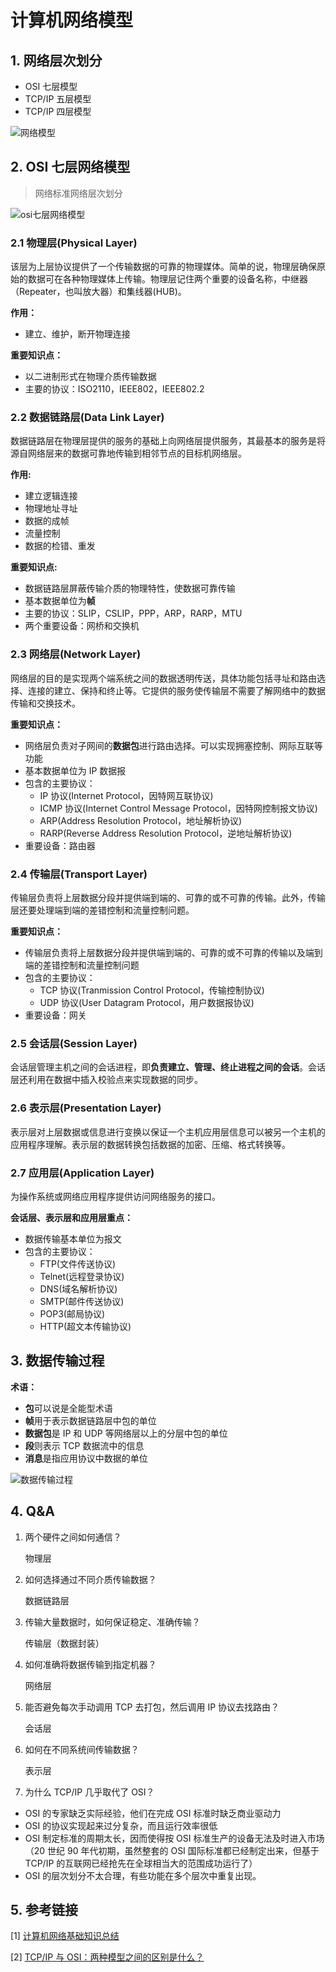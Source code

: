 # 计算机网络模型

## 1. 网络层次划分

- OSI 七层模型
- TCP/IP 五层模型
- TCP/IP 四层模型

![网络模型](../Pic/network.jpg)

## 2. OSI 七层网络模型

> 网络标准网络层次划分

![osi七层网络模型](../Pic/osi.jpg)

### 2.1 物理层(Physical Layer)

该层为上层协议提供了一个传输数据的可靠的物理媒体。简单的说，物理层确保原始的数据可在各种物理媒体上传输。物理层记住两个重要的设备名称，中继器（Repeater，也叫放大器）和集线器(HUB)。

**作用：**

- 建立、维护，断开物理连接

**重要知识点：**

- 以二进制形式在物理介质传输数据
- 主要的协议：ISO2110，IEEE802，IEEE802.2

### 2.2 数据链路层(Data Link Layer)

数据链路层在物理层提供的服务的基础上向网络层提供服务，其最基本的服务是将源自网络层来的数据可靠地传输到相邻节点的目标机网络层。

**作用:**

- 建立逻辑连接
- 物理地址寻址
- 数据的成帧
- 流量控制
- 数据的检错、重发

**重要知识点:**

- 数据链路层屏蔽传输介质的物理特性，使数据可靠传输
- 基本数据单位为**帧**
- 主要的协议：SLIP，CSLIP，PPP，ARP，RARP，MTU
- 两个重要设备：网桥和交换机

### 2.3 网络层(Network Layer)

网络层的目的是实现两个端系统之间的数据透明传送，具体功能包括寻址和路由选择、连接的建立、保持和终止等。它提供的服务使传输层不需要了解网络中的数据传输和交换技术。

**重要知识点：**

- 网络层负责对子网间的**数据包**进行路由选择。可以实现拥塞控制、网际互联等功能
- 基本数据单位为 IP 数据报
- 包含的主要协议：
  - IP 协议(Internet Protocol，因特网互联协议)
  - ICMP 协议(Internet Control Message Protocol，因特网控制报文协议)
  - ARP(Address Resolution Protocol，地址解析协议)
  - RARP(Reverse Address Resolution Protocol，逆地址解析协议)
- 重要设备：路由器

### 2.4 传输层(Transport Layer)

传输层负责将上层数据分段并提供端到端的、可靠的或不可靠的传输。此外，传输层还要处理端到端的差错控制和流量控制问题。

**重要知识点：**

- 传输层负责将上层数据分段并提供端到端的、可靠的或不可靠的传输以及端到端的差错控制和流量控制问题
- 包含的主要协议：
  - TCP 协议(Tranmission Control Protocol，传输控制协议)
  - UDP 协议(User Datagram Protocol，用户数据报协议)
- 重要设备：网关

### 2.5 会话层(Session Layer)

会话层管理主机之间的会话进程，即**负责建立、管理、终止进程之间的会话**。会话层还利用在数据中插入校验点来实现数据的同步。

### 2.6 表示层(Presentation Layer)

表示层对上层数据或信息进行变换以保证一个主机应用层信息可以被另一个主机的应用程序理解。表示层的数据转换包括数据的加密、压缩、格式转换等。

### 2.7 应用层(Application Layer)

为操作系统或网络应用程序提供访问网络服务的接口。

**会话层、表示层和应用层重点：**

- 数据传输基本单位为报文
- 包含的主要协议：
  - FTP(文件传送协议)
  - Telnet(远程登录协议)
  - DNS(域名解析协议)
  - SMTP(邮件传送协议)
  - POP3(邮局协议)
  - HTTP(超文本传输协议)

## 3. 数据传输过程

**术语：**

- **包**可以说是全能型术语
- **帧**用于表示数据链路层中包的单位
- **数据包**是 IP 和 UDP 等网络层以上的分层中包的单位
- **段**则表示 TCP 数据流中的信息
- **消息**是指应用协议中数据的单位

![数据传输过程](../Pic/data.png)

## 4. Q&A

1. 两个硬件之间如何通信？

   物理层

2. 如何选择通过不同介质传输数据？

   数据链路层

3. 传输大量数据时，如何保证稳定、准确传输？

   传输层（数据封装）

4. 如何准确将数据传输到指定机器？

   网络层

5. 能否避免每次手动调用 TCP 去打包，然后调用 IP 协议去找路由？

   会话层

6. 如何在不同系统间传输数据？

   表示层

7. 为什么 TCP/IP 几乎取代了 OSI？

- OSI 的专家缺乏实际经验，他们在完成 OSI 标准时缺乏商业驱动力
- OSI 的协议实现起来过分复杂，而且运行效率很低
- OSI 制定标准的周期太长，因而使得按 OSI 标准生产的设备无法及时进入市场（20 世纪 90 年代初期，虽然整套的 OSI 国际标准都已经制定出来，但基于 TCP/IP 的互联网已经抢先在全球相当大的范围成功运行了）
- OSI 的层次划分不太合理，有些功能在多个层次中重复出现。

## 5. 参考链接

[1] [计算机网络基础知识总结](https://www.runoob.com/w3cnote/summary-of-network.html)

[2] [TCP/IP 与 OSI：两种模型之间的区别是什么？](https://zhuanlan.zhihu.com/p/441680495)